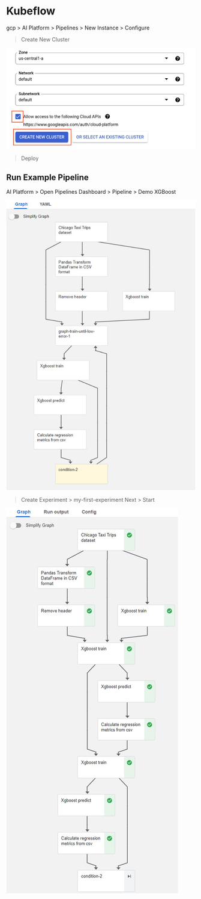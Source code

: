# Kubeflow

gcp > AI Platform > Pipelines > New Instance > Configure  

> Create New Cluster  

![New Cluster](../../../img/gcp_kubeflow_4.jpg)

> Deploy  

## Run Example Pipeline

AI Platform > Open Pipelines Dashboard > Pipeline > Demo XGBoost

![XGBoost Demo](../../../img/gcp_kubeflow_5.jpg)

> Create Experiment > my-first-experiment
> Next > Start  

![XGBoost Demo](../../../img/gcp_kubeflow_6.jpg)
